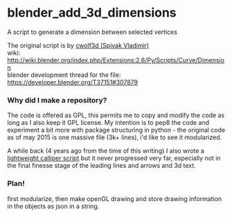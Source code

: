 # blender_add_3d_dimensions
A script to generate a dimension between selected vertices

The original script is by [cwolf3d (Spivak Vladimir)](http://cwolf3d.korostyshev.net/)  
wiki: http://wiki.blender.org/index.php/Extensions:2.6/Py/Scripts/Curve/Dimension  
blender development thread for the file: https://developer.blender.org/T37151#307879  

### Why did I make a repository?

The code is offered as GPL, this permits me to copy and modify the code as long as I also keep it GPL license. My intention is to pep8 the code and experiment a bit more with package structuring in python - the original code as of may 2015 is one massive file (3k+ lines), i'd like to see it modularized. 

A while back (4 years ago from the time of this writing) I also wrote a [lightweight calliper script](https://github.com/zeffii/GL-calliper) but it never progressed very far, especially not in the final finesse stage of the leading lines and arrows and 3d text.

### Plan!

first modularize, then make openGL drawing and store drawing information in the objects as json in a string.

